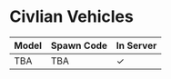 # Civlian Vehicles

| Model | Spawn Code | In Server |
| ---- | ----------- | --- |
| TBA | TBA | ✓ |